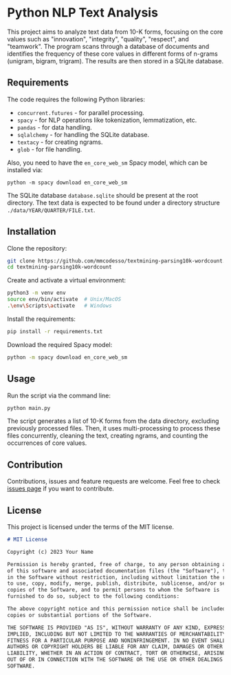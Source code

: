 # Python NLP Text Analysis

This project aims to analyze text data from 10-K forms, focusing on the core values such as "innovation", "integrity", "quality", "respect", and "teamwork". The program scans through a database of documents and identifies the frequency of these core values in different forms of n-grams (unigram, bigram, trigram). The results are then stored in a SQLite database.

## Requirements

The code requires the following Python libraries:
- `concurrent.futures` - for parallel processing.
- `spacy` - for NLP operations like tokenization, lemmatization, etc.
- `pandas` - for data handling.
- `sqlalchemy` - for handling the SQLite database.
- `textacy` - for creating ngrams.
- `glob` - for file handling.

Also, you need to have the `en_core_web_sm` Spacy model, which can be installed via:

```
python -m spacy download en_core_web_sm
```

The SQLite database `database.sqlite` should be present at the root directory. The text data is expected to be found under a directory structure `./data/YEAR/QUARTER/FILE.txt`.

## Installation

Clone the repository:

```bash
git clone https://github.com/mmcodesso/textmining-parsing10k-wordcount.git
cd textmining-parsing10k-wordcount
```

Create and activate a virtual environment:

```bash
python3 -m venv env
source env/bin/activate  # Unix/MacOS
.\env\Scripts\activate   # Windows
```

Install the requirements:

```bash
pip install -r requirements.txt
```

Download the required Spacy model:

```bash
python -m spacy download en_core_web_sm
```

## Usage

Run the script via the command line:

```bash
python main.py
```

The script generates a list of 10-K forms from the data directory, excluding previously processed files. Then, it uses multi-processing to process these files concurrently, cleaning the text, creating ngrams, and counting the occurrences of core values.

## Contribution

Contributions, issues and feature requests are welcome. Feel free to check [issues page](https://github.com/mmcodesso/textmining-parsing10k-wordcount/issues) if you want to contribute.

## License

This project is licensed under the terms of the MIT license.

```markdown
# MIT License

Copyright (c) 2023 Your Name

Permission is hereby granted, free of charge, to any person obtaining a copy
of this software and associated documentation files (the "Software"), to deal
in the Software without restriction, including without limitation the rights
to use, copy, modify, merge, publish, distribute, sublicense, and/or sell
copies of the Software, and to permit persons to whom the Software is
furnished to do so, subject to the following conditions:

The above copyright notice and this permission notice shall be included in all
copies or substantial portions of the Software.

THE SOFTWARE IS PROVIDED "AS IS", WITHOUT WARRANTY OF ANY KIND, EXPRESS OR
IMPLIED, INCLUDING BUT NOT LIMITED TO THE WARRANTIES OF MERCHANTABILITY,
FITNESS FOR A PARTICULAR PURPOSE AND NONINFRINGEMENT. IN NO EVENT SHALL THE
AUTHORS OR COPYRIGHT HOLDERS BE LIABLE FOR ANY CLAIM, DAMAGES OR OTHER
LIABILITY, WHETHER IN AN ACTION OF CONTRACT, TORT OR OTHERWISE, ARISING FROM,
OUT OF OR IN CONNECTION WITH THE SOFTWARE OR THE USE OR OTHER DEALINGS IN THE
SOFTWARE.
```